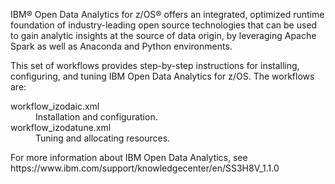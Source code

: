 <p>IBM® Open Data Analytics for z/OS® offers an integrated, optimized runtime foundation of industry-leading open
source technologies that can be used to gain analytic insights at the source of data origin, by leveraging Apache Spark as
well as Anaconda and Python environments.
<p>This set of workflows provides step-by-step instructions for installing, configuring, and tuning IBM Open Data Analytics for z/OS. The workflows are:
<dl>
<dt>workflow_izodaic.xml</dt>
<dd>Installation and configuration.
<dt>workflow_izodatune.xml</dt>
<dd>Tuning and allocating resources.
</dl>
<p>For more information about IBM Open Data Analytics, see https://www.ibm.com/support/knowledgecenter/en/SS3H8V_1.1.0

